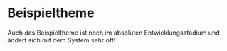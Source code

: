 Beispieltheme
=============

Auch das Beispieltheme ist noch im absoluten Entwicklungsstadium und ändert sich mit dem System sehr oft!
